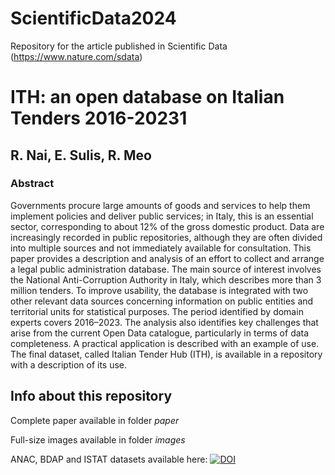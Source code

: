 # ScientificData2024
Repository for the article published in Scientific Data (https://www.nature.com/sdata)

# ITH: an open database on Italian Tenders 2016-20231  
## R. Nai, E. Sulis, R. Meo  

### Abstract  
Governments procure large amounts of goods and services to help them implement policies and deliver public services; in Italy, this is an essential sector, corresponding to about 12\% of the gross domestic product. Data are increasingly recorded in public repositories, although they are often divided into multiple sources and not immediately available for consultation. This paper provides a description and analysis of an effort to collect and arrange a legal public administration database. The main source of interest involves the National Anti-Corruption Authority in Italy, which describes more than 3 million tenders. To improve usability, the database is integrated with two other relevant data sources concerning information on public entities and territorial units for statistical purposes. The period identified by domain experts covers 2016–2023. The analysis also identifies key challenges that arise from the current Open Data catalogue, particularly in terms of data completeness. A practical application is described with an example of use. The final dataset, called Italian Tender Hub (ITH), is available in a repository with a description of its use.  

## Info about this repository  

Complete paper available in folder *paper*

Full-size images available in folder *images*  

ANAC, BDAP and ISTAT datasets available here: [![DOI](https://zenodo.org/badge/DOI/10.5281/zenodo.12179651.svg)](https://doi.org/10.5281/zenodo.12179651)


